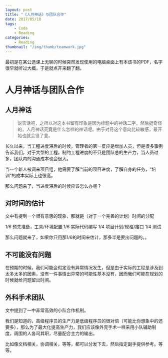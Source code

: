 ```yaml
---
layout: post
title: "《人月神话》与团队合作"
date: 2017/05/18
tags:
    - Code
    - Reading
categories:
    - Reading
thumbnail: "/img/thumb/teamwork.jpg"
---
```


最初是在某公选课上无聊的时候突然发现使用的电脑桌面上有本该书的PDF，名字很早就听过大概，于是就点开来翻了翻。

<!--more-->

# 人月神话与团队合作

## 人月神话
> 说实话吧，之所以对这本书留有印象是因为标题中的神话二字，然后挺奇怪的，人月神话究竟是什么怎样的神话呢。由于对月这个意向比较敏感，最开始也就会错了意。

长久以来，当工程进度滞后的时候，管理者的第一反应是增加人员，但是很多事例告诉我们，对于大型的工程，制约工程进度的不只是团队总的生产力，当人员过多，团队内的沟通成本也会很大。

当一个新人被调来项目组，他需要了解当前的项目进度，了解自身的任务，“培训”的成本实际上也很高。

那么问题来了，当进度滞后的时候应该怎么办呢？


## 对时间的估计

文中有提到一个很有意思的现象，那就是（对于一个完善的计划）时间的分配
> 
1/6  预先准备，工具/环境配置
1/6  实际代码编写
1/4  项目计划/规格/接口
1/4  测试

那么问题就来了，如果你只用那1/6的时间来估计，那多半是要出问题的。。

## 不可能没有问题

在预期的时候，我们可能会假定没有异常情况发生，但是由于实际的工程是涉及到太多太多的因素，没有一件事情出异常的可能性基本没有，因而我们可能在规划的时候就给问题留出时间。


## 外科手术团队

文中提到了一中非常高效的小队合作机制。

我们是知道的，高级程序员的生产力是低级程序员的很对倍（可能比你想象中的还要多），那么为了最大化提高生产力，我们应该像外壳手术一样采用小队辅助制度，周围的人各司其职，尽量配合主力的输出。

比如像文档相关，协调相关，等等，都可以分发下去，然后指定副手提供参考。等等。

